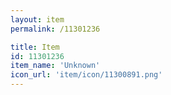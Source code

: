 ```yaml
---
layout: item
permalink: /11301236

title: Item
id: 11301236
item_name: 'Unknown'
icon_url: 'item/icon/11300891.png'
---
```

